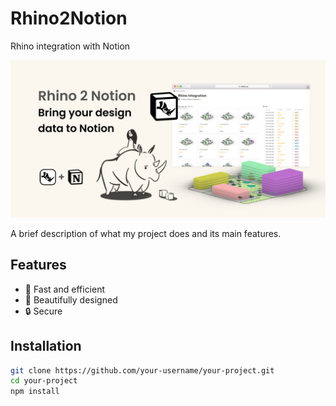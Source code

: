 # Rhino2Notion
 Rhino integration with Notion

![Logo](/img/Thumbnail.png)

A brief description of what my project does and its main features.

## Features
- 🚀 Fast and efficient
- 🎨 Beautifully designed
- 🔒 Secure

## Installation

```bash
git clone https://github.com/your-username/your-project.git
cd your-project
npm install
